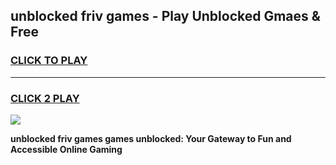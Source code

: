 
## unblocked friv games - Play Unblocked Gmaes & Free
<h3>
<a href="https://premium.freeplayer.one?title=unblocked_friv_games&ref=19F">CLICK TO PLAY</a></h3>
<hr>

<h3>
<a href="https://premium.freeplayer.one?title=unblocked_friv_games&ref=19F">CLICK 2 PLAY</a>
  
</h3>

<a href="https://premium.freeplayer.one?title=unblocked_friv_games&ref=19F/"><img src="https://clearcache.store/games.png"></a>


**unblocked friv games games unblocked: Your Gateway to Fun and Accessible Online Gaming**
